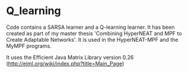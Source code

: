 # Q_learning
Code contains a SARSA learner and a Q-learning learner.
It has been created as part of my master thesis 'Combining HyperNEAT and MPF to Create Adaptable Networks'.
It is used in the HyperNEAT-MPF  and the MyMPF programs.

It uses the Efficient Java Matrix Library version 0.26 (http://ejml.org/wiki/index.php?title=Main_Page)
